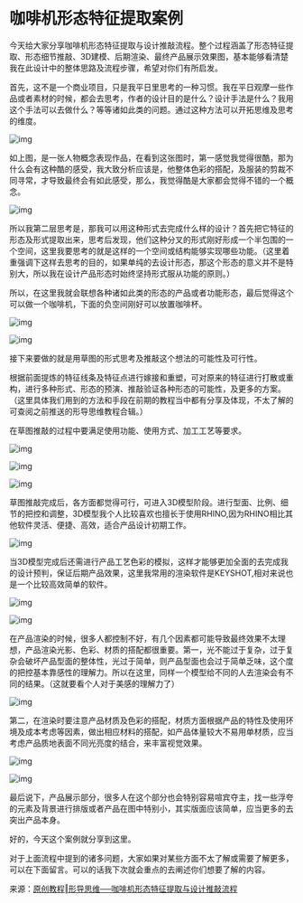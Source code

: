 # 咖啡机形态特征提取案例

今天给大家分享咖啡机形态特征提取与设计推敲流程。整个过程涵盖了形态特征提取、形态细节推敲、3D建模、后期渲染、最终产品展示效果图，基本能够看清楚我在此设计中的整体思路及流程步骤，希望对你们有所启发。

首先，这不是一个商业项目，只是我平日里思考的一种习惯。我在平日观摩一些作品或者素材的时候，都会去思考，作者的设计目的是什么？设计手法是什么？我用这个手法可以去做什么？等等诸如此类的问题。通过这种方法可以开拓思维及思考的维度。

![img](http://ox55f9bg6.bkt.clouddn.com/2017-12-04-055429.jpg)

如上图，是一张人物概念表现作品，在看到这张图时，第一感觉我觉得很酷，那为什么会有这种酷的感受，我大致分析应该是，他整体色彩的搭配，及服装的剪裁不同寻常，才导致最终会有如此感受，那么，我觉得酷是大家都会觉得不错的一个概念。

![img](http://ox55f9bg6.bkt.clouddn.com/2017-12-04-055438.jpg)

所以我第二层思考是，那我可以用这种形式去完成什么样的设计？首先把它特征的形态及形式提取出来，思考后发现，他们这种分叉的形式刚好形成一个半包围的一个空间，这里我要思考的就是这样的一个空间或结构能够实现哪些功能。（这里着重强调下这样去思考的目的，如果单纯的去设计形态，那这个形态的意义并不是特别大，所以我在设计产品形态时始终坚持形式服从功能的原则。）

所以，在这里我就会联想各种诸如此类的形态的产品或者功能形态，最后觉得这个可以做一个咖啡机，下面的负空间刚好可以放置咖啡杯。

![img](http://ox55f9bg6.bkt.clouddn.com/2017-12-04-055442.jpg)

![img](http://ox55f9bg6.bkt.clouddn.com/2017-12-04-055430.jpg)

接下来要做的就是用草图的形式思考及推敲这个想法的可能性及可行性。

根据前面提炼的特征线条及特征点进行嫁接和重塑，可对原来的特征进行打散或重构，进行多种形式、形态的预演、推敲验证各种形态的可能性，及更多的方案。（这里具体我们用到的方法和手段在前期的教程当中都有分享及体现，不太了解的可查阅之前推送的形导思维教程合辑。）

在草图推敲的过程中要满足使用功能、使用方式、加工工艺等要求。

![img](http://ox55f9bg6.bkt.clouddn.com/2017-12-04-055434.jpg)

![img](http://ox55f9bg6.bkt.clouddn.com/2017-12-04-055435.jpg)

![img](http://ox55f9bg6.bkt.clouddn.com/2017-12-04-055443.jpg)

草图推敲完成后，各方面都觉得可行，可进入3D模型阶段。进行型面、比例、细节的把控和调整，3D模型我个人比较喜欢也擅长于使用RHINO,因为RHINO相比其他软件灵活、便捷、高效，适合产品设计初期工作。

![img](http://ox55f9bg6.bkt.clouddn.com/2017-12-04-055436.jpg)

当3D模型完成后还需进行产品工艺色彩的模拟，这样才能够更加全面的去完成我的设计预判，保证后期产品效果，这里我常用的渲染软件是KEYSHOT,相对来说也是一个比较高效简单的软件。

![img](http://ox55f9bg6.bkt.clouddn.com/2017-12-04-055431.jpg)

![img](http://ox55f9bg6.bkt.clouddn.com/2017-12-04-055441.jpg)

在产品渲染的时候，很多人都控制不好，有几个因素都可能导致最终效果不太理想，产品渲染光影、色彩、材质的搭配都很重要。第一，光不能过于复杂，过于复杂会破坏产品型面的整体性，光过于简单，则产品型面也会过于简单乏味，这个度的把控基本靠感性的理解力。所以在这里，同样一个模型给不同的人去渲染会有不同的结果。（这就要看个人对于美感的理解力了）

![img](http://ox55f9bg6.bkt.clouddn.com/2017-12-04-055432.jpg)

第二，在渲染时要注意产品材质及色彩的搭配，材质方面根据产品的特性及使用环境及成本考虑等因素，做出相应材料的搭配，如产品体量较大不易用单材质，应当考虑产品质地表面不同光亮度的结合，来丰富视觉效果。

![img](http://ox55f9bg6.bkt.clouddn.com/2017-12-04-055433.jpg)

![img](http://ox55f9bg6.bkt.clouddn.com/2017-12-04-055439.jpg)

最后说下，产品展示部分，很多人在这个部分也会特别容易喧宾夺主，找一些浮夸的元素及背景进行排版或者产品在图中特别小，其实版面应该简单，应当更多的去突出产品本身。

好的，今天这个案例就分享到这里。

对于上面流程中提到的诸多问题，大家如果对某些方面不太了解或需要了解更多，可以在下面留言。可以的话我下次就会重点的去阐述你们想要了解的内容。





来源：[原创教程‖形导思维──咖啡机形态特征提取与设计推敲流程](https://mp.weixin.qq.com/s?__biz=MzA3MTM3NjEyNg==&mid=2651286946&idx=1&sn=6e03911e01b78131710585690585a9de&chksm=84dd4033b3aac925b609d43c8c1ebb39547fb8bb8cb95ffc27f30ef6c4569ca32b52a8565d05&mpshare=1&scene=1&srcid=1203U1x9JhEPe96TdlTlagAd%23rd)